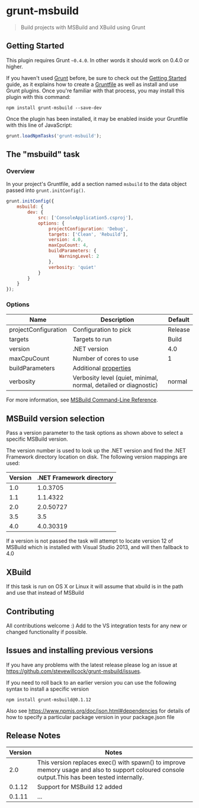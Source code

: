 # grunt-msbuild

> Build projects with MSBuild and XBuild using Grunt

## Getting Started
This plugin requires Grunt `~0.4.0`. In other words it should work on 0.4.0 or higher.

If you haven't used [Grunt](http://gruntjs.com/) before, be sure to check out the [Getting Started](http://gruntjs.com/getting-started) guide, as it explains how to create a [Gruntfile](http://gruntjs.com/sample-gruntfile) as well as install and use Grunt plugins. Once you're familiar with that process, you may install this plugin with this command:

```shell
npm install grunt-msbuild --save-dev
```

Once the plugin has been installed, it may be enabled inside your Gruntfile with this line of JavaScript:

```js
grunt.loadNpmTasks('grunt-msbuild');
```

## The "msbuild" task

### Overview
In your project's Gruntfile, add a section named `msbuild` to the data object passed into `grunt.initConfig()`.

```js
grunt.initConfig({
    msbuild: {
        dev: {
            src: ['ConsoleApplication5.csproj'],
            options: {
                projectConfiguration: 'Debug',
                targets: ['Clean', 'Rebuild'],
                version: 4.0,
                maxCpuCount: 4,
                buildParameters: {
                    WarningLevel: 2
                },
                verbosity: 'quiet'
            }
        }
    }
});
```

### Options

| Name                  | Description               | Default
|---------------------- |-------------------------- | -------
| projectConfiguration  | Configuration to pick     | Release
| targets               | Targets to run            | Build
| version               | .NET version              | 4.0
| maxCpuCount           | Number of cores to use    | 1
| buildParameters       | Additional [properties](http://msdn.microsoft.com/en-us/library/ms171458.aspx)
| verbosity             | Verbosity level (quiet, minimal, normal, detailed or diagnostic) | normal

For more information, see [MSBuild Command-Line Reference](http://msdn.microsoft.com/en-us/library/ms164311.aspx).

## MSBuild version selection
Pass a version parameter to the task options as shown above to select a specific MSBuild version.

The version number is used to look up the .NET version and find the .NET Framework directory location on disk. The following version mappings are used:

|Version| .NET Framework directory|
|-------|-------------------------|
|1.0|1.0.3705|
|1.1|1.1.4322|
|2.0|2.0.50727|
|3.5|3.5|
|4.0|4.0.30319|

If a version is not passed the task will attempt to locate version 12 of MSBuild which is installed with Visual Studio 2013, and will then fallback to 4.0

## XBuild
If this task is run on OS X or Linux it will assume that xbuild is in the path and use that instead of MSBuild

## Contributing
All contributions welcome :) Add to the VS integration tests for any new or changed functionality if possible.

## Issues and installing previous versions

If you have any problems with the latest release please log an issue at https://github.com/stevewillcock/grunt-msbuild/issues.

If you need to roll back to an earlier version you can use the following syntax to install a specific version

```
npm install grunt-msbuild@0.1.12
```

Also see https://www.npmjs.org/doc/json.html#dependencies for details of how to specify a particular package version in your package.json file

## Release Notes

|Version| Notes|
|-------|------|
|2.0|This version replaces exec() with spawn() to improve memory usage and also to support coloured console output.This has been tested internally.
|0.1.12|Support for MSBuild 12 added|
|0.1.11|...|
